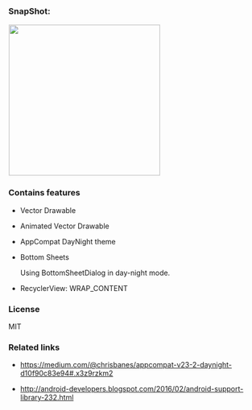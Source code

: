 ### SnapShot:

<div>
    <img src='https://raw.githubusercontent.com/liaohuqiu/android-support-23.2-sample/master/art/1.gif' width="300px" style='border: #f1f1f1 solid 1px'/>
</div>

### Contains features

* Vector Drawable

* Animated Vector Drawable

* AppCompat DayNight theme

* Bottom Sheets

    Using BottomSheetDialog in day-night mode.

* RecyclerView: WRAP_CONTENT


### License

MIT


### Related links

*  https://medium.com/@chrisbanes/appcompat-v23-2-daynight-d10f90c83e94#.x3z9rzkm2

*  http://android-developers.blogspot.com/2016/02/android-support-library-232.html